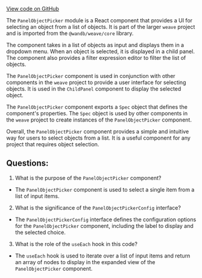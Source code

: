 [View code on GitHub](https://github.com/wandb/weave/weave-js/src/components/Panel2/PanelObjectPicker.tsx)

The `PanelObjectPicker` module is a React component that provides a UI for selecting an object from a list of objects. It is part of the larger `weave` project and is imported from the `@wandb/weave/core` library. 

The component takes in a list of objects as input and displays them in a dropdown menu. When an object is selected, it is displayed in a child panel. The component also provides a filter expression editor to filter the list of objects. 

The `PanelObjectPicker` component is used in conjunction with other components in the `weave` project to provide a user interface for selecting objects. It is used in the `ChildPanel` component to display the selected object. 

The `PanelObjectPicker` component exports a `Spec` object that defines the component's properties. The `Spec` object is used by other components in the `weave` project to create instances of the `PanelObjectPicker` component. 

Overall, the `PanelObjectPicker` component provides a simple and intuitive way for users to select objects from a list. It is a useful component for any project that requires object selection.
## Questions: 
 1. What is the purpose of the `PanelObjectPicker` component?
- The `PanelObjectPicker` component is used to select a single item from a list of input items.

2. What is the significance of the `PanelObjectPickerConfig` interface?
- The `PanelObjectPickerConfig` interface defines the configuration options for the `PanelObjectPicker` component, including the label to display and the selected choice.

3. What is the role of the `useEach` hook in this code?
- The `useEach` hook is used to iterate over a list of input items and return an array of nodes to display in the expanded view of the `PanelObjectPicker` component.